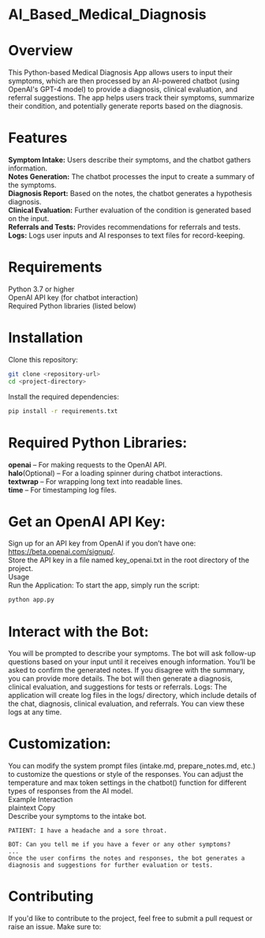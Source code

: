 # AI_Based_Medical_Diagnosis

# Overview
This Python-based Medical Diagnosis App allows users to input their symptoms, which are then processed by an AI-powered chatbot (using OpenAI's GPT-4 model) to provide a diagnosis, clinical evaluation, and referral suggestions. The app helps users track their symptoms, summarize their condition, and potentially generate reports based on the diagnosis.

# Features
**Symptom Intake:** Users describe their symptoms, and the chatbot gathers information.  
**Notes Generation:** The chatbot processes the input to create a summary of the symptoms.  
**Diagnosis Report:** Based on the notes, the chatbot generates a hypothesis diagnosis.  
**Clinical Evaluation:** Further evaluation of the condition is generated based on the input.  
**Referrals and Tests:** Provides recommendations for referrals and tests.  
**Logs:** Logs user inputs and AI responses to text files for record-keeping.

# Requirements
Python 3.7 or higher  
OpenAI API key (for chatbot interaction)   
Required Python libraries (listed below)

# Installation
Clone this repository:

```bash
git clone <repository-url>
cd <project-directory>
```

Install the required dependencies:

```bash
pip install -r requirements.txt
```

# Required Python Libraries:

**openai** – For making requests to the OpenAI API.  
**halo**(Optional) – For a loading spinner during chatbot interactions.  
**textwrap** – For wrapping long text into readable lines.  
**time** – For timestamping log files.

# Get an OpenAI API Key:

Sign up for an API key from OpenAI if you don’t have one: https://beta.openai.com/signup/.  
Store the API key in a file named key_openai.txt in the root directory of the project.  
Usage  
Run the Application: To start the app, simply run the script:

```bash
python app.py
```

# Interact with the Bot:

You will be prompted to describe your symptoms.
The bot will ask follow-up questions based on your input until it receives enough information.
You’ll be asked to confirm the generated notes. If you disagree with the summary, you can provide more details.
The bot will then generate a diagnosis, clinical evaluation, and suggestions for tests or referrals.
Logs: The application will create log files in the logs/ directory, which include details of the chat, diagnosis, clinical evaluation, and referrals. You can view these logs at any time.

# Customization:

You can modify the system prompt files (intake.md, prepare_notes.md, etc.) to customize the questions or style of the responses.
You can adjust the temperature and max token settings in the chatbot() function for different types of responses from the AI model.  
Example Interaction  
plaintext
Copy  
Describe your symptoms to the intake bot.

```
PATIENT: I have a headache and a sore throat.

BOT: Can you tell me if you have a fever or any other symptoms?
...
Once the user confirms the notes and responses, the bot generates a diagnosis and suggestions for further evaluation or tests.
```

# Contributing

If you'd like to contribute to the project, feel free to submit a pull request or raise an issue. Make sure to:
